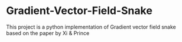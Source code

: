 # Gradient-Vector-Field-Snake
This project is a python implementation of Gradient vector field snake based on the paper by Xi &amp; Prince
